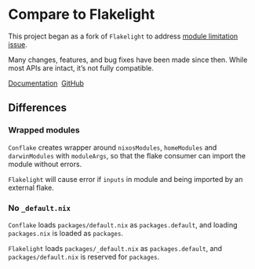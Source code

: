 # Compare to Flakelight

This project began as a fork of `Flakelight` to address [module limitation issue](https://github.com/nix-community/flakelight/issues/22).

Many changes, features, and bug fixes have been made since then.
While most APIs are intact, it’s not fully compatible.

[Documentation](https://github.com/nix-community/flakelight/blob/master/API_GUIDE.md)&nbsp;
[GitHub](https://github.com/nix-community/flakelight)

## Differences

### Wrapped modules

`Conflake` creates wrapper around `nixosModules`, `homeModules` and `darwinModules` with `moduleArgs`, so that the flake consumer can import the module without errors.

`Flakelight` will cause error if `inputs` in module and being imported by an
external flake.

### No `_default.nix`

`Conflake` loads `packages/default.nix` as `packages.default`, and loading `packages.nix` is loaded as `packages`.

`Flakelight` loads `packages/_default.nix` as `packages.default`, and
`packages/default.nix` is reserved for `packages`.
